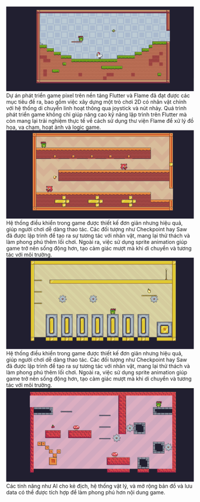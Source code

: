 ![](1.png)
  Dự án phát triển game pixel trên nền tảng Flutter và Flame đã đạt được các mục tiêu đề ra, bao gồm việc xây dựng một trò chơi 2D có nhân vật chính với hệ thống di chuyển linh hoạt thông qua joystick và nút nhảy. Quá trình phát triển game không chỉ giúp nâng cao kỹ năng lập trình trên Flutter mà còn mang lại trải nghiệm thực tế về cách sử dụng thư viện Flame để xử lý đồ họa, va chạm, hoạt ảnh và logic game.
![](2.png)
  Hệ thống điều khiển trong game được thiết kế đơn giản nhưng hiệu quả, giúp người chơi dễ dàng thao tác. Các đối tượng như Checkpoint hay Saw đã được lập trình để tạo ra sự tương tác với nhân vật, mang lại thử thách và làm phong phú thêm lối chơi. Ngoài ra, việc sử dụng sprite animation giúp game trở nên sống động hơn, tạo cảm giác mượt mà khi di chuyển và tương tác với môi trường.
![](3.png)
  Hệ thống điều khiển trong game được thiết kế đơn giản nhưng hiệu quả, giúp người chơi dễ dàng thao tác. Các đối tượng như Checkpoint hay Saw đã được lập trình để tạo ra sự tương tác với nhân vật, mang lại thử thách và làm phong phú thêm lối chơi. Ngoài ra, việc sử dụng sprite animation giúp game trở nên sống động hơn, tạo cảm giác mượt mà khi di chuyển và tương tác với môi trường.
![](4.png)
  Các tính năng như AI cho kẻ địch, hệ thống vật lý, và mở rộng bản đồ và lưu data có thể được tích hợp để làm phong phú hơn nội dung game. 
